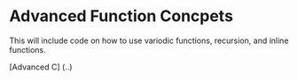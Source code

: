 # Advanced Function Concpets

This will include code on how to use variodic functions, recursion, and inline functions.

[Advanced C] (..)
